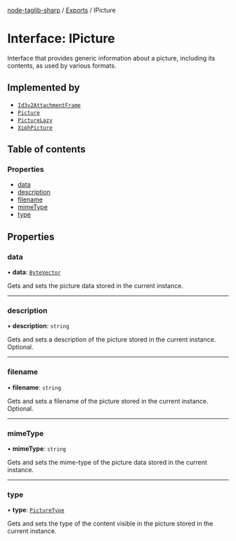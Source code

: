 [node-taglib-sharp](../README.md) / [Exports](../modules.md) / IPicture

# Interface: IPicture

Interface that provides generic information about a picture, including its contents, as used by
various formats.

## Implemented by

- [`Id3v2AttachmentFrame`](../classes/Id3v2AttachmentFrame.md)
- [`Picture`](../classes/Picture.md)
- [`PictureLazy`](../classes/PictureLazy.md)
- [`XiphPicture`](../classes/XiphPicture.md)

## Table of contents

### Properties

- [data](IPicture.md#data)
- [description](IPicture.md#description)
- [filename](IPicture.md#filename)
- [mimeType](IPicture.md#mimetype)
- [type](IPicture.md#type)

## Properties

### data

• **data**: [`ByteVector`](../classes/ByteVector.md)

Gets and sets the picture data stored in the current instance.

---

### description

• **description**: `string`

Gets and sets a description of the picture stored in the current instance. Optional.

---

### filename

• **filename**: `string`

Gets and sets a filename of the picture stored in the current instance. Optional.

---

### mimeType

• **mimeType**: `string`

Gets and sets the mime-type of the picture data stored in the current instance.

---

### type

• **type**: [`PictureType`](../enums/PictureType.md)

Gets and sets the type of the content visible in the picture stored in the current instance.

